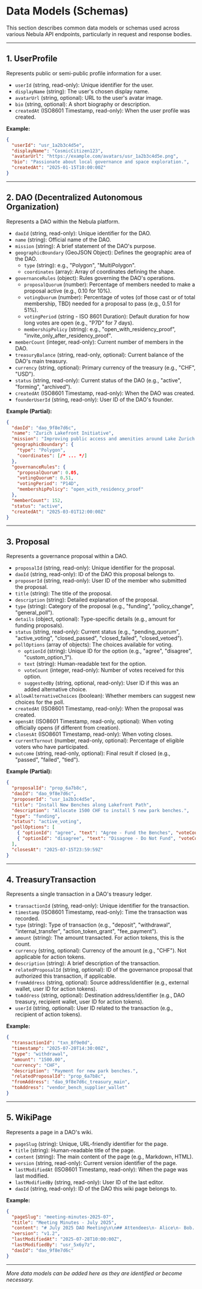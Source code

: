 # Data Models (Schemas)

This section describes common data models or schemas used across various Nebula API endpoints, particularly in request and response bodies.

---

## 1. UserProfile
Represents public or semi-public profile information for a user.

*   `userId` (string, read-only): Unique identifier for the user.
*   `displayName` (string): The user's chosen display name.
*   `avatarUrl` (string, optional): URL to the user's avatar image.
*   `bio` (string, optional): A short biography or description.
*   `createdAt` (ISO8601 Timestamp, read-only): When the user profile was created.

**Example:**
```json
{
  "userId": "usr_1a2b3c4d5e",
  "displayName": "CosmicCitizen123",
  "avatarUrl": "https://example.com/avatars/usr_1a2b3c4d5e.png",
  "bio": "Passionate about local governance and space exploration.",
  "createdAt": "2025-01-15T10:00:00Z"
}
```

---

## 2. DAO (Decentralized Autonomous Organization)
Represents a DAO within the Nebula platform.

*   `daoId` (string, read-only): Unique identifier for the DAO.
*   `name` (string): Official name of the DAO.
*   `mission` (string): A brief statement of the DAO's purpose.
*   `geographicBoundary` (GeoJSON Object): Defines the geographic area of the DAO.
    *   `type` (string): e.g., "Polygon", "MultiPolygon".
    *   `coordinates` (array): Array of coordinates defining the shape.
*   `governanceRules` (object): Rules governing the DAO's operations.
    *   `proposalQuorum` (number): Percentage of members needed to make a proposal active (e.g., 0.10 for 10%).
    *   `votingQuorum` (number): Percentage of votes (of those cast or of total membership, TBD) needed for a proposal to pass (e.g., 0.51 for 51%).
    *   `votingPeriod` (string - ISO 8601 Duration): Default duration for how long votes are open (e.g., "P7D" for 7 days).
    *   `membershipPolicy` (string): e.g., "open_with_residency_proof", "invite_only_after_residency_proof".
*   `memberCount` (integer, read-only): Current number of members in the DAO.
*   `treasuryBalance` (string, read-only, optional): Current balance of the DAO's main treasury.
*   `currency` (string, optional): Primary currency of the treasury (e.g., "CHF", "USD").
*   `status` (string, read-only): Current status of the DAO (e.g., "active", "forming", "archived").
*   `createdAt` (ISO8601 Timestamp, read-only): When the DAO was created.
*   `founderUserId` (string, read-only): User ID of the DAO's founder.

**Example (Partial):**
```json
{
  "daoId": "dao_9f8e7d6c",
  "name": "Zurich Lakefront Initiative",
  "mission": "Improving public access and amenities around Lake Zurich.",
  "geographicBoundary": {
    "type": "Polygon",
    "coordinates": [/* ... */]
  },
  "governanceRules": {
    "proposalQuorum": 0.05,
    "votingQuorum": 0.51,
    "votingPeriod": "P14D",
    "membershipPolicy": "open_with_residency_proof"
  },
  "memberCount": 152,
  "status": "active",
  "createdAt": "2025-03-01T12:00:00Z"
}
```

---

## 3. Proposal
Represents a governance proposal within a DAO.

*   `proposalId` (string, read-only): Unique identifier for the proposal.
*   `daoId` (string, read-only): ID of the DAO this proposal belongs to.
*   `proposerId` (string, read-only): User ID of the member who submitted the proposal.
*   `title` (string): The title of the proposal.
*   `description` (string): Detailed explanation of the proposal.
*   `type` (string): Category of the proposal (e.g., "funding", "policy_change", "general_poll").
*   `details` (object, optional): Type-specific details (e.g., amount for funding proposals).
*   `status` (string, read-only): Current status (e.g., "pending_quorum", "active_voting", "closed_passed", "closed_failed", "closed_vetoed").
*   `pollOptions` (array of objects): The choices available for voting.
    *   `optionId` (string): Unique ID for the option (e.g., "agree", "disagree", "custom_option_1").
    *   `text` (string): Human-readable text for the option.
    *   `voteCount` (integer, read-only): Number of votes received for this option.
    *   `suggestedBy` (string, optional, read-only): User ID if this was an added alternative choice.
*   `allowAlternativeChoices` (boolean): Whether members can suggest new choices for the poll.
*   `createdAt` (ISO8601 Timestamp, read-only): When the proposal was created.
*   `opensAt` (ISO8601 Timestamp, read-only, optional): When voting officially opens (if different from creation).
*   `closesAt` (ISO8601 Timestamp, read-only): When voting closes.
*   `currentTurnout` (number, read-only, optional): Percentage of eligible voters who have participated.
*   `outcome` (string, read-only, optional): Final result if closed (e.g., "passed", "failed", "tied").

**Example (Partial):**
```json
{
  "proposalId": "prop_6a7b8c",
  "daoId": "dao_9f8e7d6c",
  "proposerId": "usr_1a2b3c4d5e",
  "title": "Install New Benches along Lakefront Path",
  "description": "Allocate 1500 CHF to install 5 new park benches.",
  "type": "funding",
  "status": "active_voting",
  "pollOptions": [
    { "optionId": "agree", "text": "Agree - Fund the Benches", "voteCount": 78 },
    { "optionId": "disagree", "text": "Disagree - Do Not Fund", "voteCount": 22 }
  ],
  "closesAt": "2025-07-15T23:59:59Z"
}
```

---

## 4. TreasuryTransaction
Represents a single transaction in a DAO's treasury ledger.

*   `transactionId` (string, read-only): Unique identifier for the transaction.
*   `timestamp` (ISO8601 Timestamp, read-only): Time the transaction was recorded.
*   `type` (string): Type of transaction (e.g., "deposit", "withdrawal", "internal_transfer", "action_token_grant", "fee_payment").
*   `amount` (string): The amount transacted. For action tokens, this is the count.
*   `currency` (string, optional): Currency of the amount (e.g., "CHF"). Not applicable for action tokens.
*   `description` (string): A brief description of the transaction.
*   `relatedProposalId` (string, optional): ID of the governance proposal that authorized this transaction, if applicable.
*   `fromAddress` (string, optional): Source address/identifier (e.g., external wallet, user ID for action tokens).
*   `toAddress` (string, optional): Destination address/identifier (e.g., DAO treasury, recipient wallet, user ID for action tokens).
*   `userId` (string, optional): User ID related to the transaction (e.g., recipient of action tokens).

**Example:**
```json
{
  "transactionId": "txn_8f9e0d",
  "timestamp": "2025-07-20T14:30:00Z",
  "type": "withdrawal",
  "amount": "1500.00",
  "currency": "CHF",
  "description": "Payment for new park benches.",
  "relatedProposalId": "prop_6a7b8c",
  "fromAddress": "dao_9f8e7d6c_treasury_main",
  "toAddress": "vendor_bench_supplier_wallet"
}
```

---

## 5. WikiPage
Represents a page in a DAO's wiki.

*   `pageSlug` (string): Unique, URL-friendly identifier for the page.
*   `title` (string): Human-readable title of the page.
*   `content` (string): The main content of the page (e.g., Markdown, HTML).
*   `version` (string, read-only): Current version identifier of the page.
*   `lastModifiedAt` (ISO8601 Timestamp, read-only): When the page was last modified.
*   `lastModifiedBy` (string, read-only): User ID of the last editor.
*   `daoId` (string, read-only): ID of the DAO this wiki page belongs to.

**Example:**
```json
{
  "pageSlug": "meeting-minutes-2025-07",
  "title": "Meeting Minutes - July 2025",
  "content": "# July 2025 DAO Meeting\n\n## Attendees\n- Alice\n- Bob...",
  "version": "v1.2",
  "lastModifiedAt": "2025-07-28T10:00:00Z",
  "lastModifiedBy": "usr_5x6y7z",
  "daoId": "dao_9f8e7d6c"
}
```

---
*More data models can be added here as they are identified or become necessary.*
